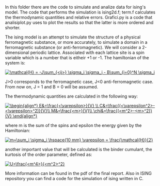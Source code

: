 In this folder there are the code to simulate and analize data for ising's model. 
The code that performs the simulation is ising2d.f; term.f calculates the thermodynamic quantities and relative errors.
Grafici.py is a code that analisiplot.py uses to plot the results so that the latter is more ordered and shorter.

The ising model is an attempt to simulate the structure of a physical ferromagnetic substance, or more accurately, to simulate a domain in a ferromagnetic substance (or anti-ferromagnetic).
We will consider a 2-dimensional periodic lattice. Associated with each lattice site is a spin variable which is a number that is eitheir +1 or -1.
The hamiltonian of the system is:

<a href="https://www.codecogs.com/eqnedit.php?latex=\mathcal{H}&space;=&space;-J\sum_{<ij>}&space;\sigma_i&space;\sigma_j&space;-&space;B\sum_{i=0}^N&space;\sigma_i" target="_blank"><img src="https://latex.codecogs.com/gif.latex?\mathcal{H}&space;=&space;-J\sum_{<ij>}&space;\sigma_i&space;\sigma_j&space;-&space;B\sum_{i=0}^N&space;\sigma_i" title="\mathcal{H} = -J\sum_{<ij>} \sigma_i \sigma_j - B\sum_{i=0}^N \sigma_i" /></a>

J>0 corresponds to the ferromagnetic case, J<0 anti-ferromagnetic case. From now on, J = 1 and B = 0 will be assumed.

The thermodynamic quantities are calculated in the following way:

<a href="https://www.codecogs.com/eqnedit.php?latex=\begin{align*}&space;E&=\frac{<\varepsilon>}{V}&space;\\&space;C&=\frac{(<\varepsilon^2>-<\varepsilon>^2)}{V}\\&space;M&=\frac{<m>}{V}\\&space;\chi&=\frac{(<m^2>-<m>^2)}{V}&space;\end{align*}" target="_blank"><img src="https://latex.codecogs.com/gif.latex?\begin{align*}&space;E&=\frac{<\varepsilon>}{V}&space;\\&space;C&=\frac{(<\varepsilon^2>-<\varepsilon>^2)}{V}\\&space;M&=\frac{<m>}{V}\\&space;\chi&=\frac{(<m^2>-<m>^2)}{V}&space;\end{align*}" title="\begin{align*} E&=\frac{<\varepsilon>}{V} \\ C&=\frac{(<\varepsilon^2>-<\varepsilon>^2)}{V}\\ M&=\frac{<m>}{V}\\ \chi&=\frac{(<m^2>-<m>^2)}{V} \end{align*}" /></a>

where m is the sum of the spins and epsilon the energy given by the Hamiltonian:

<a href="https://www.codecogs.com/eqnedit.php?latex=m=\sum_i&space;\sigma_i&space;\hspace{10&space;mm}&space;\varepsilon&space;=&space;\frac{\mathcal{H}}{2}" target="_blank"><img src="https://latex.codecogs.com/gif.latex?m=\sum_i&space;\sigma_i&space;\hspace{10&space;mm}&space;\varepsilon&space;=&space;\frac{\mathcal{H}}{2}" title="m=\sum_i \sigma_i \hspace{10 mm} \varepsilon = \frac{\mathcal{H}}{2}" /></a>

another important value that will be calculated is the binder cumulant, the kurtosis of the order parameter, defined as:

<a href="https://www.codecogs.com/eqnedit.php?latex=U=\frac{<m^4>}{<m^2>^2}" target="_blank"><img src="https://latex.codecogs.com/gif.latex?U=\frac{<m^4>}{<m^2>^2}" title="U=\frac{<m^4>}{<m^2>^2}" /></a>

More information can be found in the pdf of the final report. Also in ISING repository you can find a code for the simulation of ising written in C.
